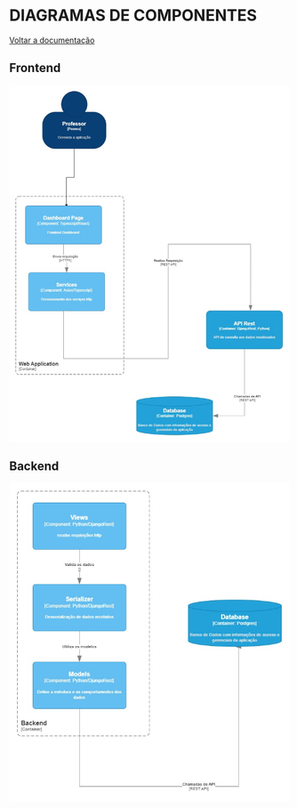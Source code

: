 # DIAGRAMAS DE COMPONENTES

[Voltar a documentação](../documentacao.md)

## Frontend

![diagrama de componentes do frontend gambiarra](imgs/CompFrontend.jpg "Diagrama de componentes frontend Gambiarra")

## Backend

![diagrama de componentes do backend gambiarra](imgs/CompBackend.jpg "Diagrama de componentes backend Gambiarra")

